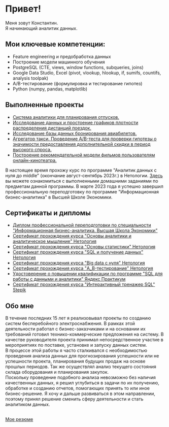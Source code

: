 # Привет! 
Меня зовут Константин.   
Я начинающий аналитик данных. 

## Мои ключевые компетенции:

* Feature engineering и предобработка данных
* Построение модели машинного обучения
* PostgreSQL (CTE, views, window functions, subqueries, joins)
* Google Data Studio, Excel (pivot, vlookup, hlookup, if, sumifs, countifs, analysis toolpak)
* A/B-тестирование (формулировка и тестирование гипотез)
* Python (numpy, pandas, matplotlib)

## Выполненные проекты

* [Система аналитики для планирования отпусков.](https://github.com/kbelov02/my_projects/tree/main/%D0%98%D1%82%D0%BE%D0%B3%D0%BE%D0%B2%D0%B0%D1%8F_%D1%80%D0%B0%D0%B1%D0%BE%D1%82%D0%B0_%D0%BA%D1%83%D1%80%D1%81_%D0%9E%D1%81%D0%BD%D0%BE%D0%B2%D1%8B%20%D0%B0%D0%BD%D0%B0%D0%BB%D0%B8%D1%82%D0%B8%D0%BA%D0%B8%20%D0%B8%20%D0%B0%D0%BD%D0%B0%D0%BB%D0%B8%D1%82%D0%B8%D1%87%D0%B5%D1%81%D0%BA%D0%BE%D0%B5%20%D0%BC%D1%8B%D1%88%D0%BB%D0%B5%D0%BD%D0%B8%D0%B5_%D0%9D%D0%B5%D1%82%D0%BE%D0%BB%D0%BE%D0%B3%D0%B8%D1%8F)
* [Исследование данных и простоение графиков плотности распределения дистанций поездок.](https://github.com/kbelov02/my_projects/tree/main/%D0%98%D1%82%D0%BE%D0%B3%D0%BE%D0%B2%D0%B0%D1%8F_%D1%80%D0%B0%D0%B1%D0%BE%D1%82%D0%B0_%D0%BA%D1%83%D1%80%D1%81_%D0%9E%D1%81%D0%BD%D0%BE%D0%B2%D1%8B_%D1%81%D1%82%D0%B0%D1%82%D0%B8%D1%81%D1%82%D0%B8%D0%BA%D0%B8_%D0%9D%D0%B5%D1%82%D0%BE%D0%BB%D0%BE%D0%B3%D0%B8%D1%8F)
* [Исследование базы данных бронирования авиабилетов.](https://github.com/kbelov02/my_projects/tree/main/%D0%98%D1%82%D0%BE%D0%B3%D0%BE%D0%B2%D0%B0%D1%8F_%D1%80%D0%B0%D0%B1%D0%BE%D1%82%D0%B0_%D0%BA%D1%83%D1%80%D1%81_SQL_%D0%B8_%D0%BF%D0%BE%D0%BB%D1%83%D1%87%D0%B5%D0%BD%D0%B8%D0%B5_%D0%B4%D0%B0%D0%BD%D0%BD%D1%8B%D1%85)
* [Агрегатор такси. Проведение A/B-теста для проверки гипотезы о значимости предоставления дополнительной скидки в период высокого спроса.](https://github.com/kbelov02/my_projects/blob/main/%D0%98%D1%82%D0%BE%D0%B3%D0%BE%D0%B2%D0%B0%D1%8F%20%D1%80%D0%B0%D0%B1%D0%BE%D1%82%D0%B0%20%D0%BF%D0%BE%20%D0%BA%D1%83%D1%80%D1%81%D1%83%20%D0%90_B-%D1%82%D0%B5%D1%81%D1%82%D0%B8%D1%80%D0%BE%D0%B2%D0%B0%D0%BD%D0%B8%D0%B5.pdf)
* [Построение рекомендательной модели фильмов пользователям онлайн-кинотеатра.](https://github.com/kbelov02/my_projects/tree/main/%D0%98%D1%82%D0%BE%D0%B3%D0%BE%D0%B2%D0%B0%D1%8F_%D1%80%D0%B0%D0%B1%D0%BE%D1%82%D0%B0_%D0%BA%D1%83%D1%80%D1%81_Big_Data_%D0%9D%D0%B5%D1%82%D0%BE%D0%BB%D0%BE%D0%B3%D0%B8%D1%8F)

В настоящее время прохожу курс по программе "Аналитик данных с нуля до middle" (окончание август-сентябрь 2023г.) в Нетологии.
[Здесь](https://github.com/kbelov02/my_projects/tree/main/%D0%94%D0%BE%D0%BC%D0%B0%D1%88%D0%BD%D0%B8%D0%B5_%D0%B7%D0%B0%D0%B4%D0%B0%D0%BD%D0%B8%D1%8F_%D0%9D%D0%B5%D1%82%D0%BE%D0%BB%D0%BE%D0%B3%D0%B8%D1%8F_DAU "Здесь") вы можете ознакомиться с выполненными домашними заданиями по предметам данной программы. 
В марте 2023 года я успешно завершил профессиональную переподготовку по программе "Информационная бизнес-аналитика" в Высшей Школе Экономики.

## Сертификаты и дипломы

* [Диплом профессиональной переподготовки по специальности "Информационная бизнес-аналитика. Высшая Школа Экономики"](https://github.com/kbelov02/certificates/blob/main/%D0%94%D0%B8%D0%BF%D0%BB%D0%BE%D0%BC_%D0%98%D0%BD%D1%84%D0%BE%D1%80%D0%BC%D0%B0%D1%86%D0%B8%D0%BE%D0%BD%D0%BD%D0%B0%D1%8F_%D0%91%D0%B8%D0%B7%D0%BD%D0%B5%D1%81_%D0%90%D0%BD%D0%B0%D0%BB%D0%B8%D1%82%D0%B8%D0%BA%D0%B0.pdf)
* [Сертификат прохождения курса "Основы аналитики и аналитическое мышление" Нетология](https://github.com/kbelov02/certificates/blob/main/%D0%9E%D1%81%D0%BD%D0%BE%D0%B2%D1%8B%20%D0%B0%D0%BD%D0%B0%D0%BB%D0%B8%D1%82%D0%B8%D0%BA%D0%B8%20%D0%B8%20%D0%B0%D0%BD%D0%B0%D0%BB%D0%B8%D1%82%D0%B8%D1%87%D0%B5%D1%81%D0%BA%D0%BE%D0%B5%20%D0%BC%D1%8B%D1%88%D0%BB%D0%B5%D0%BD%D0%B8%D0%B5.pdf)
* [Сертификат прохождения курса "Основы статистики" Нетология](https://github.com/kbelov02/certificates/blob/main/%D0%9E%D1%81%D0%BD%D0%BE%D0%B2%D1%8B%20%D1%81%D1%82%D0%B0%D1%82%D0%B8%D1%81%D1%82%D0%B8%D0%BA%D0%B8.pdf)
* [Сертификат прохождения курса "SQL и получение данных" Нетология](https://github.com/kbelov02/certificates/blob/main/SQL%20%D0%B8%20%D0%BF%D0%BE%D0%BB%D1%83%D1%87%D0%B5%D0%BD%D0%B8%D0%B5%20%D0%B4%D0%B0%D0%BD%D0%BD%D1%8B%D1%85.pdf)
* [Сертификат прохождения курса "Big data с нуля" Нетология](https://github.com/kbelov02/certificates/blob/main/Big%20data%20%D1%81%20%D0%BD%D1%83%D0%BB%D1%8F.pdf)
* [Сертификат прохождения курса "A_B-тестирование" Нетология](https://github.com/kbelov02/certificates/blob/main/A_B-%D1%82%D0%B5%D1%81%D1%82%D0%B8%D1%80%D0%BE%D0%B2%D0%B0%D0%BD%D0%B8%D0%B5.pdf)
* [Удостоверение о повышении квалификации по программе "SQL для работы с данными и аналитики" Яндекс Практикум](https://github.com/kbelov02/certificates/blob/main/Yandex_SQL.pdf)
* [Сертификат прохождения курса "Интерактивный тренажер SQL" Stepik](https://github.com/kbelov02/certificates/blob/main/stepik-sql-certificate.pdf)

## Обо мне 
В течение последних 15 лет я реализовывал проекты по созданию систем бесперебойного электроснабжения. В рамках этой деятельности работал с бизнес-заказчиками и на основании их требований готовил технико-коммерческие предложения на систему. В качестве руководителя проекта принимал непосредственное участие в мероприятиях по поставке, установке и запуску данных систем.   
В процессе этой работы я часто сталкивался с необходимостью проведения анализа данных для прогнозирования успешности или не успешности проекта, планирования будущих продаж на основе прошлых периодов. Так же осуществлял анализ текущего состояния склада оборудования и планирования закупок.   
Поскольку проведение подобного анализа невозможно без наличия качественных данных, я решил углубиться в задачи по их получению, обработке и созданию отчетов, помогающих принять то или иное бизнес-решение. 
Я хочу и дальше развиваться в этом направлении, поэтому принял решение сменить сферу деятельности и стать аналитиком данных.  

 
 ## 
 [Мое резюме](https://drive.google.com/file/d/1QuGWIR9ET2TloCTFUTboB-e2N7cJUu4t/view?usp=sharing)
